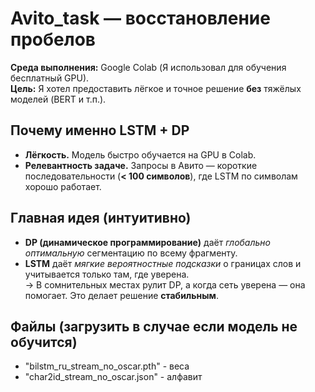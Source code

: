 # Avito_task — восстановление пробелов

**Среда выполнения:** Google Colab (Я использовал для обучения бесплатный GPU).  
**Цель:** Я хотел предоставить лёгкое и точное решение **без** тяжёлых моделей (BERT и т.п.).

## Почему именно LSTM + DP
- **Лёгкость.** Модель быстро обучается на GPU в Colab.
- **Релевантность задаче.** Запросы в Авито — короткие последовательности (**< 100 символов**), где LSTM по символам хорошо работает.

## Главная идея (интуитивно)
- **DP (динамическое программирование)** даёт *глобально оптимальную* сегментацию по всему фрагменту.
- **LSTM** даёт *мягкие вероятностные подсказки* о границах слов и учитывается только там, где уверена.  
  → В сомнительных местах рулит DP, а когда сеть уверена — она помогает. Это делает решение **стабильным**.

## Файлы (загрузить в случае если модель не обучится)
- "bilstm_ru_stream_no_oscar.pth" - веса
- "char2id_stream_no_oscar.json" - алфавит



